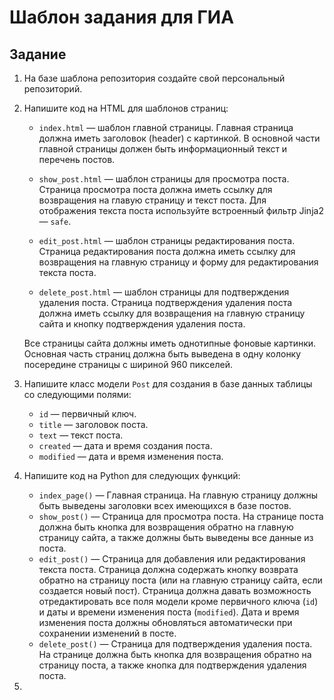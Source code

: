 # Шаблон задания для ГИА

## Задание

1. На базе шаблона репозитория создайте свой персональный репозиторий.

2. Напишите код на HTML для шаблонов страниц:

   * `index.html` — шаблон главной страницы. Главная страница должна иметь заголовок (header) с картинкой. В основной части главной страницы должен быть информационный текст и перечень постов.

   * `show_post.html` — шаблон страницы для просмотра поста. Страница просмотра поста должна иметь ссылку для возвращения на главую страницу и текст поста. Для отображения текста поста используйте встроенный фильтр Jinja2 — `safe`.

   * `edit_post.html` — шаблон страницы редактирования поста. Страница редактирования поста должна иметь ссылку для возвращения на главную страницу и форму для редактирования текста поста.

   * `delete_post.html` — шаблон страницы для подтверждения удаления поста. Страница подтверждения удаления поста должна иметь ссылку для возвращения на главную страницу сайта и кнопку подтверждения удаления поста.

   Все страницы сайта должны иметь однотипные фоновые картинки. Основная часть страниц должна быть выведена в одну колонку посередине страницы с шириной 960 пикселей.

3. Напишите класс модели `Post` для создания в базе данных таблицы со следующими полями:

   * `id` — первичный ключ.
   * `title` — заголовок поста.
   * `text` — текст поста.
   * `created` — дата и время создания поста.
   * `modified` — дата и время изменения поста.

4. Напишите код на Python для следующих функций:

   * `index_page()` — Главная страница. На главную страницу должны быть выведены заголовки всех имеющихся в базе постов.
   * `show_post()` — Страница для просмотра поста. На странице поста должна быть кнопка для возвращения обратно на главную страницу сайта, а также должны быть выведены все данные из поста.
   * `edit_post()` — Страница для добавления или редактирования текста поста. Страница должна содержать кнопку возврата обратно на страницу поста (или на главную страницу сайта, если создается новый пост). Страница должна давать возможность отредактировать все поля модели кроме первичного ключа (`id`) и даты и времени изменения поста (`modified`). Дата и время изменения поста должны обновляться автоматически при сохранении изменений в посте.
   * `delete_post()` — Страница для подтверждения удаления поста. На странице должна быть кнопка для возвращения обратно на страницу поста, а также кнопка для подтверждения удаления поста.

5. 

